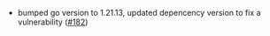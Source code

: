 - bumped go version to 1.21.13, updated depencency version to fix a
  vulnerability ([\#182](https://github.com/cometbft/cometbft-db/pull/182))